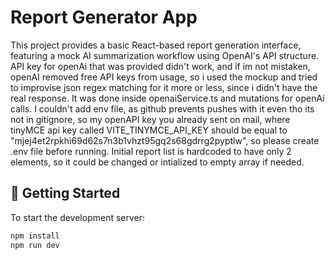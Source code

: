 # Report Generator App

This project provides a basic React-based report generation interface, featuring a mock AI summarization workflow using OpenAI's API structure.
API key for openAi that was provided didn't work, and if im not mistaken, openAI removed free API keys from usage, so i used the mockup
and tried to improvise json regex matching for it more or less, since i didn't have the real response.
It was done inside openaiService.ts and mutations for openAi calls.
I couldn't add env file, as github prevents pushes with it even tho its not in gitignore, so my openAPI key you already sent on mail,
where tinyMCE api key called VITE_TINYMCE_API_KEY should be equal to "mjej4et2rpkhi69d62s7n3b1vhzt95gq2s68gdrrg2pyptlw", so please create .env file before running.
Initial report list is hardcoded to have only 2 elements, so it could be changed or intialized to empty array if needed.

## 🚀 Getting Started

To start the development server:

```bash
npm install
npm run dev
